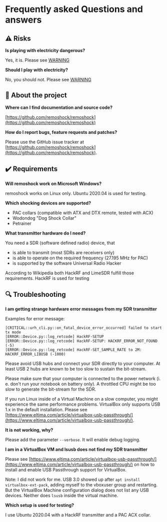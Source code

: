# Frequently asked Questions and answers

## ⚠️ Risks

**Is playing with electricity dangerous?**

Yes, it is. Please see [WARNING](https://github.com/remoshock/remoshock/blob/master/doc/WARNING.md)


**Should I play with electricity?**

No, you should not. Please see [WARNING](https://github.com/remoshock/remoshock/blob/master/doc/WARNING.md)



## 🔧 About the project

**Where can I find documentation and source code?**

[https://github.com/remoshock/remoshock](https://github.com/remoshock/remoshock)


**How do I report bugs, feature requests and patches?**

Please use the GitHub issue tracker at
[https://github.com/remoshock/remoshock](https://github.com/remoshock/remoshock).


## ✔️ Requirements

**Will remoshock work on Microsoft Windows?**

remoshock works on Linux only. Ubuntu 2020.04 is used for testing.


**Which shocking devices are supported?**

- PAC collars (compatible with ATX and DTX remote, tested with ACX)
- Wodondog "Dog Shock Collar"
- Petrainer


**What transmitter hardware do I need?**

You need a SDR (software defined radio) device, that
- is able to transmit (most SDRs are receivers only)
- is able to operate on the required frequency (27.195 MHz for PAC)
- is supported by the software Universal Radio Hacker

According to Wikipedia both HackRF and LimeSDR fulfill those requirements.
HackRF is used for testing



## 🔍 Troubleshooting

**I am getting strange hardware error messages from my SDR transmitter**

Examples for error message:

~~~~
[CRITICAL::urh_cli.py::on_fatal_device_error_occurred] failed to start tx mode
[ERROR::Device.py::log_retcode] HackRF-SETUP
[ERROR::Device.py::log_retcode] HackRF-SETUP: HACKRF_ERROR_NOT_FOUND (-5)
[ERROR::Device.py::log_retcode] HackRF-SET_SAMPLE_RATE to 2M: HACKRF_ERROR_LIBUSB (-1000)
~~~~

Please avoid USB hubs and connect your SDR directly to your computer.
At least USB 2 hubs are known to be too slow to sustain the bit-stream.

Please make sure that your computer is connected to the power network
(i. e. don't run your notebook on battery only). A throttled CPU
might be too slow to generate the bit-stream for the SDR.

If you run Linux inside of a Virtual Machine on a slow computer, you
might experience the same performance problems. VirtualBox only supports
USB 1.x in the default installation. Please see 
[https://www.eltima.com/article/virtualbox-usb-passthrough/](https://www.eltima.com/article/virtualbox-usb-passthrough/).


**It is not working, why?**

Please add the parameter `--verbose`. It will enable debug logging.


**I am in a VirtualBox VM and lsusb does not find my SDR transmitter**

Please see [https://www.eltima.com/article/virtualbox-usb-passthrough/](https://www.eltima.com/article/virtualbox-usb-passthrough/) on how to install and enable USB Passthrough support for VirtualBox.

Note: I did not work for me. USB 3.0 showed up after
`apt install virtualbox-ext-pack`, adding myself to the vboxuser group and
restarting. But the VirtualBox Machine configuration dialog does not 
list any USB devices. Neither does `lsusb` inside the virtual machine.


**Which setup is used for testing?**

I use Ubuntu 2020.04 with a HackRF transmitter and a PAC ACX collar.
